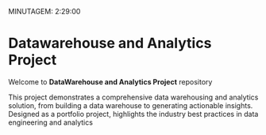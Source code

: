 MINUTAGEM: 2:29:00

# Datawarehouse and Analytics Project

Welcome to **DataWarehouse and Analytics Project** repository 

This project demonstrates a comprehensive data warehousing and analytics solution, from building a data warehouse to generating actionable insights. Designed as a portfolio project, highlights the industry  best practices in data engineering and analytics

